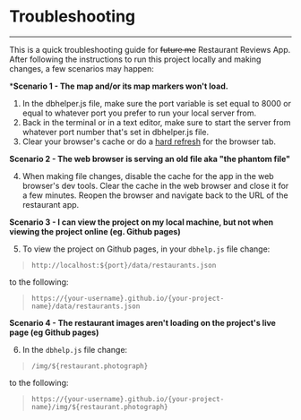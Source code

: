 # Troubleshooting

---

This is a quick troubleshooting guide for ~~future me~~ Restaurant Reviews App. After following the instructions to run this project locally and making changes, a few scenarios may happen:

***Scenario 1 - The map and/or its map markers won't load.** 

1. In the dbhelper.js file, make sure the port variable is set equal to 8000 or equal to whatever port you prefer to run your local server from.
2. Back in the terminal or in a text editor, make sure to start the server from whatever port number that's set in dbhelper.js file.
3. Clear your browser's cache or do a [hard refresh](https://www.getfilecloud.com/blog/2015/03/tech-tip-how-to-do-hard-refresh-in-browsers/) for the browser tab.

**Scenario 2 - The web browser is serving an old file aka "the phantom file"** 

4. When making file changes, disable the cache for the app in the web browser's dev tools. Clear the cache in the web browser and close it for a few minutes. Reopen the browser and navigate back to the URL of the restaurant app.

**Scenario 3 - I can view the project on my local machine, but not when viewing the project online (eg. Github pages)** 

5. To view the project on Github pages, in your ``dbhelp.js`` file change:

> `http://localhost:${port}/data/restaurants.json`

to the following:

> `https://{your-username}.github.io/{your-project-name}/data/restaurants.json`

**Scenario 4 - The restaurant images aren't loading on the project's live page (eg Github pages)** 

6. In the `dbhelp.js` file change: 

> `/img/${restaurant.photograph}`

to the following: 

> `https://{your-username}.github.io/{your-project-name}/img/${restaurant.photograph}`

